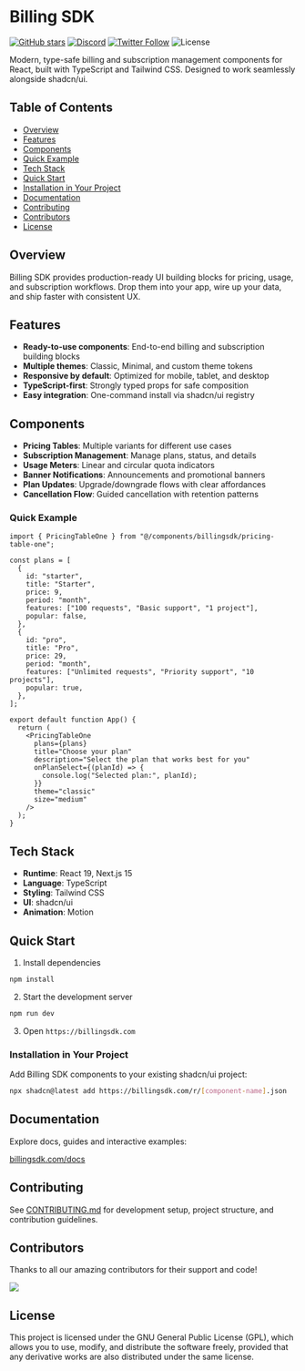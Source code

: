 # Billing SDK
[![GitHub stars](https://img.shields.io/github/stars/dodopayments/billingsdk?style=social)](https://github.com/dodopayments/billingsdk/stargazers)
[![Discord](https://img.shields.io/badge/chat-on%20discord-7289DA.svg)](https://discord.gg/bYqAp4ayYh)
[![Twitter Follow](https://img.shields.io/twitter/follow/dodopayments?label=Follow&style=social)](https://twitter.com/dodopayments)
![License](https://img.shields.io/github/license/dodopayments/billingsdk)


Modern, type-safe billing and subscription management components for React, built with TypeScript and Tailwind CSS. Designed to work seamlessly alongside shadcn/ui.

## Table of Contents

- [Overview](#overview)
- [Features](#features)
- [Components](#components)
- [Quick Example](#quick-example)
- [Tech Stack](#tech-stack)
- [Quick Start](#quick-start)
- [Installation in Your Project](#installation-in-your-project)
- [Documentation](#documentation)
- [Contributing](#contributing)
- [Contributors](#contributors)
- [License](#license)

## Overview

Billing SDK provides production-ready UI building blocks for pricing, usage, and subscription workflows. Drop them into your app, wire up your data, and ship faster with consistent UX.

## Features

- **Ready-to-use components**: End-to-end billing and subscription building blocks
- **Multiple themes**: Classic, Minimal, and custom theme tokens
- **Responsive by default**: Optimized for mobile, tablet, and desktop
- **TypeScript-first**: Strongly typed props for safe composition
- **Easy integration**: One-command install via shadcn/ui registry

## Components

- **Pricing Tables**: Multiple variants for different use cases
- **Subscription Management**: Manage plans, status, and details
- **Usage Meters**: Linear and circular quota indicators
- **Banner Notifications**: Announcements and promotional banners
- **Plan Updates**: Upgrade/downgrade flows with clear affordances
- **Cancellation Flow**: Guided cancellation with retention patterns

### Quick Example

```tsx
import { PricingTableOne } from "@/components/billingsdk/pricing-table-one";

const plans = [
  {
    id: "starter",
    title: "Starter",
    price: 9,
    period: "month",
    features: ["100 requests", "Basic support", "1 project"],
    popular: false,
  },
  {
    id: "pro",
    title: "Pro",
    price: 29,
    period: "month",
    features: ["Unlimited requests", "Priority support", "10 projects"],
    popular: true,
  },
];

export default function App() {
  return (
    <PricingTableOne
      plans={plans}
      title="Choose your plan"
      description="Select the plan that works best for you"
      onPlanSelect={(planId) => {
        console.log("Selected plan:", planId);
      }}
      theme="classic"
      size="medium"
    />
  );
}
```

## Tech Stack

- **Runtime**: React 19, Next.js 15
- **Language**: TypeScript
- **Styling**: Tailwind CSS
- **UI**: shadcn/ui
- **Animation**: Motion

## Quick Start

1. Install dependencies
```bash
npm install
```

2. Start the development server
```bash
npm run dev
```

3. Open `https://billingsdk.com`

### Installation in Your Project

Add Billing SDK components to your existing shadcn/ui project:

```bash
npx shadcn@latest add https://billingsdk.com/r/[component-name].json
```

## Documentation

Explore docs, guides and interactive examples:

[billingsdk.com/docs](https://billingsdk.com/docs)

## Contributing

See [CONTRIBUTING.md](CONTRIBUTING.md) for development setup, project structure, and contribution guidelines.

## Contributors

Thanks to all our amazing contributors for their support and code!

<a href="https://github.com/dodopayments/billingsdk/graphs/contributors">
  <img src="https://contrib.rocks/image?repo=dodopayments/billingsdk" />
</a>

## License

This project is licensed under the GNU General Public License (GPL), which allows you to use, modify, and distribute the software freely, provided that any derivative works are also distributed under the same license.
